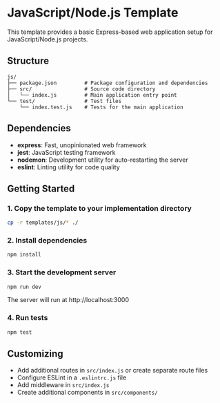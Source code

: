 # JavaScript/Node.js Template

This template provides a basic Express-based web application setup for JavaScript/Node.js projects.

## Structure

```
js/
├── package.json         # Package configuration and dependencies
├── src/                 # Source code directory
│   └── index.js         # Main application entry point
└── test/                # Test files
    └── index.test.js    # Tests for the main application
```

## Dependencies

- **express**: Fast, unopinionated web framework
- **jest**: JavaScript testing framework
- **nodemon**: Development utility for auto-restarting the server
- **eslint**: Linting utility for code quality

## Getting Started

### 1. Copy the template to your implementation directory

```bash
cp -r templates/js/* ./
```

### 2. Install dependencies

```bash
npm install
```

### 3. Start the development server

```bash
npm run dev
```

The server will run at http://localhost:3000

### 4. Run tests

```bash
npm test
```

## Customizing

- Add additional routes in `src/index.js` or create separate route files
- Configure ESLint in a `.eslintrc.js` file
- Add middleware in `src/index.js`
- Create additional components in `src/components/`
